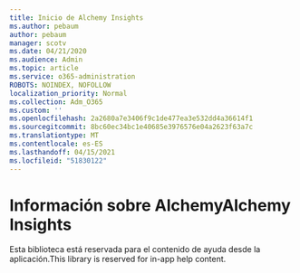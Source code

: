 ```yaml
---
title: Inicio de Alchemy Insights
ms.author: pebaum
author: pebaum
manager: scotv
ms.date: 04/21/2020
ms.audience: Admin
ms.topic: article
ms.service: o365-administration
ROBOTS: NOINDEX, NOFOLLOW
localization_priority: Normal
ms.collection: Adm_O365
ms.custom: ''
ms.openlocfilehash: 2a2680a7e3406f9c1de477ea3e532dd4a36614f1
ms.sourcegitcommit: 8bc60ec34bc1e40685e3976576e04a2623f63a7c
ms.translationtype: MT
ms.contentlocale: es-ES
ms.lasthandoff: 04/15/2021
ms.locfileid: "51830122"
---
```

# <a name="alchemy-insights"></a><span data-ttu-id="28e17-102">Información sobre Alchemy</span><span class="sxs-lookup"><span data-stu-id="28e17-102">Alchemy Insights</span></span>

<span data-ttu-id="28e17-103">Esta biblioteca está reservada para el contenido de ayuda desde la aplicación.</span><span class="sxs-lookup"><span data-stu-id="28e17-103">This library is reserved for in-app help content.</span></span>